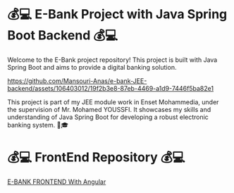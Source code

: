  # 💰💻 E-Bank Project with Java Spring Boot Backend 💰💻

Welcome to the E-Bank project repository! This project is built with Java Spring Boot and aims to provide a digital banking solution. 

https://github.com/Mansouri-Anas/e-bank-JEE-backend/assets/106403012/19f2b3e8-87eb-4469-a1d9-7446f5ba82e1


This project is part of my JEE module work in Enset Mohammedia, under the supervision of Mr. Mohamed YOUSSFI. It showcases my skills and understanding of Java Spring Boot for developing a robust electronic banking system. 💼🎓

 # 💰💻 FrontEnd Repository 💰💻
 [E-BANK FRONTEND With Angular ](https://github.com/Mansouri-Anas/e-bank-JEE-frontend)


